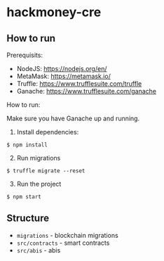 # hackmoney-cre

## How to run

Prerequisits:

 * NodeJS: https://nodejs.org/en/
 * MetaMask: https://metamask.io/
 * Truffle: https://www.trufflesuite.com/truffle
 * Ganache: https://www.trufflesuite.com/ganache

How to run:

Make sure you have Ganache up and running.

1. Install dependencies:

```
$ npm install
```

2. Run migrations

```
$ truffle migrate --reset
```

3. Run the project

```
$ npm start
```

## Structure

 * `migrations` - blockchain migrations
 * `src/contracts` - smart contracts
 * `src/abis` - abis
